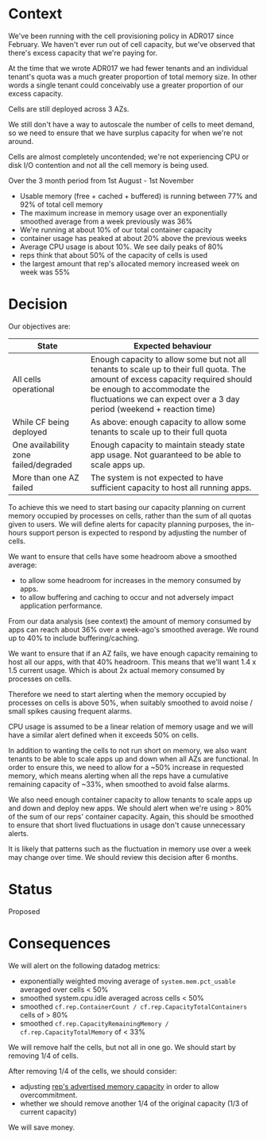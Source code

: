 Context
=======

We've been running with the cell provisioning policy in ADR017 since February.
We haven't ever run out of cell capacity, but we've observed that there's
excess capacity that we're paying for.

At the time that we wrote ADR017 we had fewer tenants and an individual
tenant's quota was a much greater proportion of total memory size. In other
words a single tenant could conceivably use a greater proportion of our excess
capacity.

Cells are still deployed across 3 AZs.

We still don't have a way to autoscale the number of cells to meet demand, so
we need to ensure that we have surplus capacity for when we're not around.

Cells are almost completely uncontended; we're not experiencing CPU or disk I/O
contention and not all the cell memory is being used.

Over the 3 month period from 1st August - 1st November

- Usable memory (free + cached + buffered) is running between 77% and 92% of total cell memory
- The maximum increase in memory usage over an exponentially smoothed average from a week previously was 36%
- We're running at about 10% of our total container capacity
- container usage has peaked at about 20% above the previous weeks
- Average CPU usage is about 10%. We see daily peaks of 80%
- reps think that about 50% of the capacity of cells is used
- the largest amount that rep's allocated memory increased week on week was 55%


Decision
========

Our objectives are:

State | Expected behaviour
------|-------------------
All cells operational | Enough capacity to allow some but not all tenants to scale up to their full quota. The amount of excess capacity required should be enough to accommodate the fluctuations we can expect over a 3 day period (weekend + reaction time) 
While CF being deployed | As above: enough capacity to allow some tenants to scale up to their full quota 
One availability zone failed/degraded | Enough capacity to maintain steady state app usage. Not guaranteed to be able to scale apps up.  
More than one AZ failed | The system is not expected to have sufficient capacity to host all running apps.

To achieve this we need to start basing our capacity planning on current memory
occupied by processes on cells, rather than the sum of all quotas given to
users. We will define alerts for capacity planning purposes, the in-hours
support person is expected to respond by adjusting the number of cells.

We want to ensure that cells have some headroom above a smoothed
average:

- to allow some headroom for increases in the memory consumed by apps.
- to allow buffering and caching to occur and not adversely impact application
  performance.

From our data analysis (see context) the amount of memory consumed by apps
can reach about 36% over a week-ago's smoothed average. We round up to 40% to
include buffering/caching.

We want to ensure that if an AZ fails, we have enough capacity remaining to
host all our apps, with that 40% headroom.  This means that we'll want 1.4 x
1.5 current usage. Which is about 2x actual memory consumed by processes on
cells.

Therefore we need to start alerting when the memory occupied by processes on
cells is above 50%, when suitably smoothed to avoid noise / small spikes
causing frequent alarms.

CPU usage is assumed to be a linear relation of memory usage and we will have a
similar alert defined when it exceeds 50% on cells.

In addition to wanting the cells to not run short on memory, we also want
tenants to be able to scale apps up and down when all AZs are functional. In
order to ensure this, we need to allow for a ~50% increase in requested memory,
which means alerting when all the reps have a cumulative remaining capacity of
~33%, when smoothed to avoid false alarms.

We also need enough container capacity to allow tenants to scale apps up and
down and deploy new apps. We should alert when we're using > 80% of the sum of
our reps' container capacity. Again, this should be smoothed to ensure that
short lived fluctuations in usage don't cause unnecessary alerts.

It is likely that patterns such as the fluctuation in memory use over a week
may change over time. We should review this decision after 6 months.

Status
========

Proposed

Consequences
============

We will alert on the following datadog metrics:

- exponentially weighted moving average of `system.mem.pct_usable` averaged over cells < 50%
- smoothed system.cpu.idle averaged across cells < 50%
- smoothed `cf.rep.ContainerCount / cf.rep.CapacityTotalContainers` cells of > 80%
- smoothed `cf.rep.CapacityRemainingMemory / cf.rep.CapacityTotalMemory` of < 33%

We will remove half the cells, but not all in one go. We should start by removing 1/4 of cells.

After removing 1/4 of the cells, we should consider:
- adjusting [rep's advertised memory
  capacity](https://github.com/cloudfoundry/diego-release/blob/5f822ca91f9289de240924b90b6feabb06248ed8/jobs/rep/spec#L147)
in order to allow overcommitment.
- whether we should remove another 1/4 of the original capacity (1/3 of current capacity)

We will save money.
